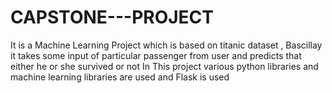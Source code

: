 # CAPSTONE---PROJECT

It is a Machine Learning Project which is based on titanic dataset , Bascillay it takes some input of particular passenger from user and predicts that either he or she survived or not
In This project various python libraries and machine learning libraries are used and Flask is used
